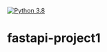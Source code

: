 [![Python 3.8](https://github.com/tianyunh/fastapi-project1/actions/workflows/main.yml/badge.svg)](https://github.com/tianyunh/fastapi-project1/actions/workflows/main.yml)

# fastapi-project1
